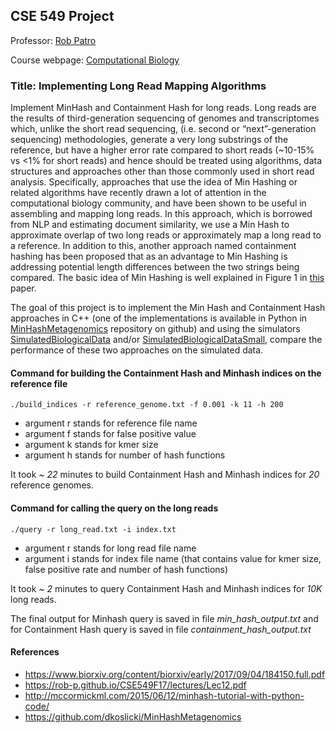 ## CSE 549 Project

Professor: [Rob Patro](http://www.robpatro.com)

Course webpage: [Computational Biology](https://rob-p.github.io/CSE549F17/)

### Title: Implementing Long Read Mapping Algorithms

Implement MinHash and Containment Hash for long reads. Long reads are the results of third-generation sequencing of genomes and transcriptomes which, unlike the short read sequencing, (i.e. second or “next”-generation sequencing) methodologies, generate a very long substrings of the reference, but have a higher error rate compared to short reads (~10-15% vs <1% for short reads) and hence should be treated using algorithms, data structures and approaches other than those commonly used in short read analysis. Specifically, approaches that use the idea of Min Hashing or related algorithms have recently drawn a lot of attention in the computational biology community, and have been shown to be useful in assembling and mapping long reads. In this approach, which is borrowed from NLP and estimating document similarity, we use a Min Hash to approximate overlap of two long reads or approximately map a long read to a reference. In addition to this, another approach named containment hashing has been proposed that as an advantage to Min Hashing is addressing potential length differences between the two strings being compared. The basic idea of Min Hashing is well explained in Figure 1 in [this](http://www.nature.com.proxy.library.stonybrook.edu/nbt/journal/v33/n6/pdf/nbt.3238.pdf) paper. 


The goal of this project is to implement the Min Hash and Containment Hash approaches in C++ (one of the implementations is available in Python in [MinHashMetagenomics](https://github.com/dkoslicki/MinHashMetagenomics) repository on github) and using the simulators [SimulatedBiologicalData](https://github.com/dkoslicki/MinHashMetagenomics/blob/master/src/SimulatedBiologicalData.py) and/or [SimulatedBiologicalDataSmall](https://github.com/dkoslicki/MinHashMetagenomics/blob/master/src/SimulatedBiologicalDataSmall.py), compare the performance of these two approaches on the simulated data.

#### Command for building the Containment Hash and Minhash indices on the reference file
```
./build_indices -r reference_genome.txt -f 0.001 -k 11 -h 200
```
- argument r stands for  reference file name
- argument f stands for false positive value
- argument k stands for kmer size
- argument h stands for number of hash functions

It took ~ *22* minutes to build Containment Hash and Minhash indices for *20* reference genomes.

#### Command for calling the query on the long reads 
```
./query -r long_read.txt -i index.txt
```
- argument r stands for  long read file name
- argument i stands for index file name (that contains value for kmer size, false positive rate and number of hash functions)

It took ~ *2* minutes to query Containment Hash and Minhash indices for *10K* long reads.

The final output for Minhash query is saved in file *min_hash_output.txt* and for Containment Hash query is saved in file *containment_hash_output.txt*

#### References
- https://www.biorxiv.org/content/biorxiv/early/2017/09/04/184150.full.pdf
- https://rob-p.github.io/CSE549F17/lectures/Lec12.pdf
- http://mccormickml.com/2015/06/12/minhash-tutorial-with-python-code/
- https://github.com/dkoslicki/MinHashMetagenomics
